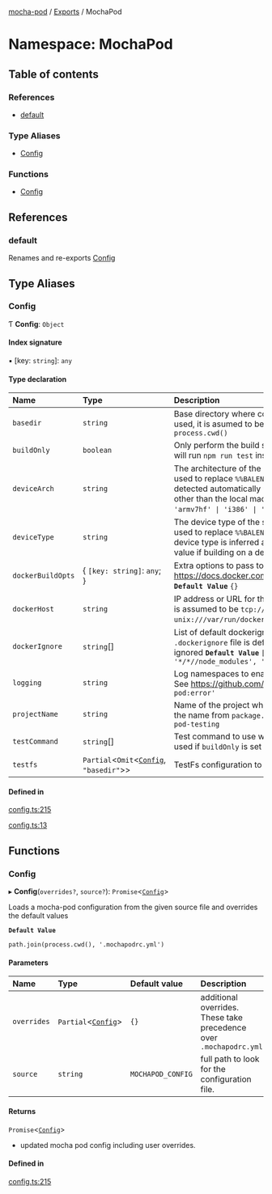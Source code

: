 [mocha-pod](../README.md) / [Exports](../modules.md) / MochaPod

# Namespace: MochaPod

## Table of contents

### References

- [default](MochaPod.md#default)

### Type Aliases

- [Config](MochaPod.md#config)

### Functions

- [Config](MochaPod.md#config-1)

## References

### <a id="default" name="default"></a> default

Renames and re-exports [Config](MochaPod.md#config)

## Type Aliases

### <a id="config" name="config"></a> Config

Ƭ **Config**: `Object`

#### Index signature

▪ [key: `string`]: `any`

#### Type declaration

| Name | Type | Description |
| :------ | :------ | :------ |
| `basedir` | `string` | Base directory where configuration files are looked for. If a relative path is used, it is asumed to be relative to `process.cwd()`.  **`Default Value`**  `process.cwd()` |
| `buildOnly` | `boolean` | Only perform the build step during the global mocha setup. If set to false this will run `npm run test` inside a container after the build.  **`Default Value`**  `false` |
| `deviceArch` | `string` | The architecture of the system where the images will be built and ran. This is used to replace `%%BALENA_ARCH%%` in [Dockerfile.template](https://www.balena.io/docs/reference/base-images/base-images/#how-the-image-naming-scheme-works)  The architecture is detected automatically using `uname`, set this value if building on a device other than the local machine.  Supported values: `'amd64' \| 'aarch64' \| 'armv7hf' \| 'i386' \| 'rpi'`  **`Default Value`**  inferred from `process.arch` |
| `deviceType` | `string` | The device type of the system where the images will be built an ran. This is used to replace `%%BALENA_MACHINE_NAME%%` in [Dockerfile.template](https://www.balena.io/docs/reference/base-images/base-images/#how-the-image-naming-scheme-works) given.  The device type is inferred automatically from the device architecture, set this value if building on a device other than the local machine. |
| `dockerBuildOpts` | { `[key: string]`: `any`;  } | Extra options to pass to the image build. See https://docs.docker.com/engine/api/v1.41/#tag/Image/operation/ImageBuild  **`Default Value`**  `{}` |
| `dockerHost` | `string` | IP address or URL for the docker host. If no protocol is included, the protocol is assumed to be `tcp://` e.g. - `tcp://192.168.1.105` - `unix:///var/run/docker.sock`  **`Default Value`**  `unix:///var/run/docker.sock` |
| `dockerIgnore` | `string`[] | List of default dockerignore directives. These are overriden if a `.dockerignore` file is defined at the project root.  NOTE: `*/*//.git` is always ignored  **`Default Value`**  `['!*/*//Dockerfile', '!*/*//Dockerfile.*/', '*/*//node_modules', '*/*//build', '*/*//coverage' ]` |
| `logging` | `string` | Log namespaces to enable. This can also be controlled via the `DEBUG` env var.  See https://github.com/debug-js/debug  **`Default Value`**  `'mocha-pod,mocha-pod:error'` |
| `projectName` | `string` | Name of the project where mocha-pod is being ran on. By default it will get the name from `package.json` at `basedir`, if it does not exist, it will use `mocha-pod-testing` |
| `testCommand` | `string`[] | Test command to use when running tests within a container. This will only be used if `buildOnly` is set to `false`.  **`Default Value`**  `["npm", "run", "test"]` |
| `testfs` | `Partial`<`Omit`<[`Config`](../interfaces/TestFs.Config.md), ``"basedir"``\>\> | TestFs configuration to be used globally for all tests.  **`Default Value`**  `{}` |

#### Defined in

[config.ts:215](https://github.com/balena-io-modules/mocha-pod/blob/01a67c2/lib/config.ts#L215)

[config.ts:13](https://github.com/balena-io-modules/mocha-pod/blob/01a67c2/lib/config.ts#L13)

## Functions

### <a id="config-1" name="config-1"></a> Config

▸ **Config**(`overrides?`, `source?`): `Promise`<[`Config`](MochaPod.md#config)\>

Loads a mocha-pod configuration from the given source file and
overrides the default values

**`Default Value`**

`path.join(process.cwd(), '.mochapodrc.yml')`

#### Parameters

| Name | Type | Default value | Description |
| :------ | :------ | :------ | :------ |
| `overrides` | `Partial`<[`Config`](MochaPod.md#config)\> | `{}` | additional overrides. These take precedence over `.mochapodrc.yml` |
| `source` | `string` | `MOCHAPOD_CONFIG` | full path to look for the configuration file. |

#### Returns

`Promise`<[`Config`](MochaPod.md#config)\>

- updated mocha pod config including user overrides.

#### Defined in

[config.ts:215](https://github.com/balena-io-modules/mocha-pod/blob/01a67c2/lib/config.ts#L215)

